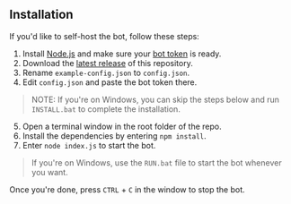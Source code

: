 ## Installation

If you'd like to self-host the bot, follow these steps:

1. Install [Node.js](https://nodejs.org/) and make sure your [bot token](https://discord.com/developers/applications/) is ready.
2. Download the [latest release](https://github.com/0HD/discordjs-bot/releases/latest) of this repository.
3. Rename `example-config.json` to `config.json`.
4. Edit `config.json` and paste the bot token there.
> NOTE: If you're on Windows, you can skip the steps below and run `INSTALL.bat` to complete the installation.
5. Open a terminal window in the root folder of the repo.
6. Install the dependencies by entering `npm install`.
7. Enter `node index.js` to start the bot.

> If you're on Windows, use the `RUN.bat` file to start the bot whenever you want.

Once you're done, press `CTRL` + `C` in the window to stop the bot.
